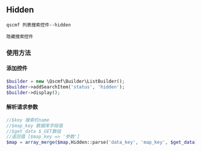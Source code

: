 ## Hidden 
```text
qscmf 列表搜索控件--hidden

隐藏搜索控件
```

### 使用方法

#### 添加控件

```php
$builder = new \Qscmf\Builder\ListBuilder();
$builder->addSearchItem('status', 'hidden');
$builder->display();
```

#### 解析请求参数

```php
//$key 搜索栏name
//$map_key 数据库字段值
//$get_data $_GET数组
//返回值 [$map_key => '参数']
$map = array_merge($map,Hidden::parse('data_key', 'map_key', $get_data);
```